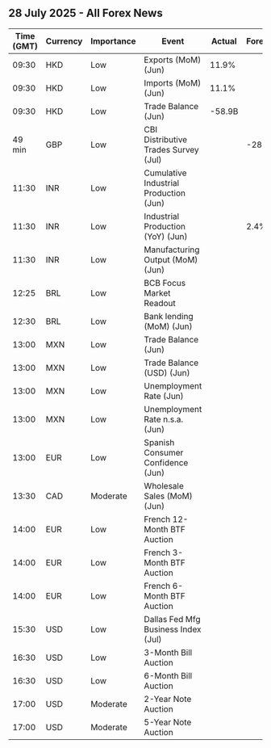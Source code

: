 ## 28 July 2025 - All Forex News

| Time (GMT) | Currency | Importance | Event | Actual | Forecast | Previous |
|------|----------|------------|-------|--------|----------|----------|
| 09:30 | HKD | Low | Exports (MoM) (Jun) | 11.9% |  | 15.5% |
| 09:30 | HKD | Low | Imports (MoM) (Jun) | 11.1% |  | 18.9% |
| 09:30 | HKD | Low | Trade Balance (Jun) | -58.9B |  | -27.3B |
| 49 min | GBP | Low | CBI Distributive Trades Survey (Jul) |  | -28 | -46 |
| 11:30 | INR | Low | Cumulative Industrial Production (Jun) |  |  | 1.80% |
| 11:30 | INR | Low | Industrial Production (YoY) (Jun) |  | 2.4% | 1.2% |
| 11:30 | INR | Low | Manufacturing Output (MoM) (Jun) |  |  | 2.6% |
| 12:25 | BRL | Low | BCB Focus Market Readout |  |  |  |
| 12:30 | BRL | Low | Bank lending (MoM) (Jun) |  |  | 0.6% |
| 13:00 | MXN | Low | Trade Balance (Jun) |  |  | 1.029B |
| 13:00 | MXN | Low | Trade Balance (USD) (Jun) |  |  | -0.059B |
| 13:00 | MXN | Low | Unemployment Rate (Jun) |  |  | 2.70% |
| 13:00 | MXN | Low | Unemployment Rate n.s.a. (Jun) |  |  | 2.70% |
| 13:00 | EUR | Low | Spanish Consumer Confidence (Jun) |  |  | 82.5 |
| 13:30 | CAD | Moderate | Wholesale Sales (MoM) (Jun) |  |  | 0.1% |
| 14:00 | EUR | Low | French 12-Month BTF Auction |  |  | 1.902% |
| 14:00 | EUR | Low | French 3-Month BTF Auction |  |  | 1.938% |
| 14:00 | EUR | Low | French 6-Month BTF Auction |  |  | 1.935% |
| 15:30 | USD | Low | Dallas Fed Mfg Business Index (Jul) |  |  | -12.7 |
| 16:30 | USD | Low | 3-Month Bill Auction |  |  | 4.240% |
| 16:30 | USD | Low | 6-Month Bill Auction |  |  | 4.115% |
| 17:00 | USD | Moderate | 2-Year Note Auction |  |  | 3.786% |
| 17:00 | USD | Moderate | 5-Year Note Auction |  |  | 3.879% |
